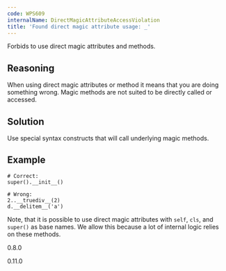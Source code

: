```yaml
---
code: WPS609
internalName: DirectMagicAttributeAccessViolation
title: 'Found direct magic attribute usage: _'
---
```


Forbids to use direct magic attributes and methods.

## Reasoning
When using direct magic attributes or method it means that you are
doing something wrong. Magic methods are not suited to be directly
called or accessed.

## Solution
Use special syntax constructs that will call underlying magic
methods.

## Example

    # Correct:
    super().__init__()
    
    # Wrong:
    2..__truediv__(2)
    d.__delitem__('a')

Note, that it is possible to use direct magic attributes with `self`,
`cls`, and `super()` as base names. We allow this because a lot of
internal logic relies on these methods.

<div class="versionadded">

0.8.0

</div>

<div class="versionchanged">

0.11.0

</div>